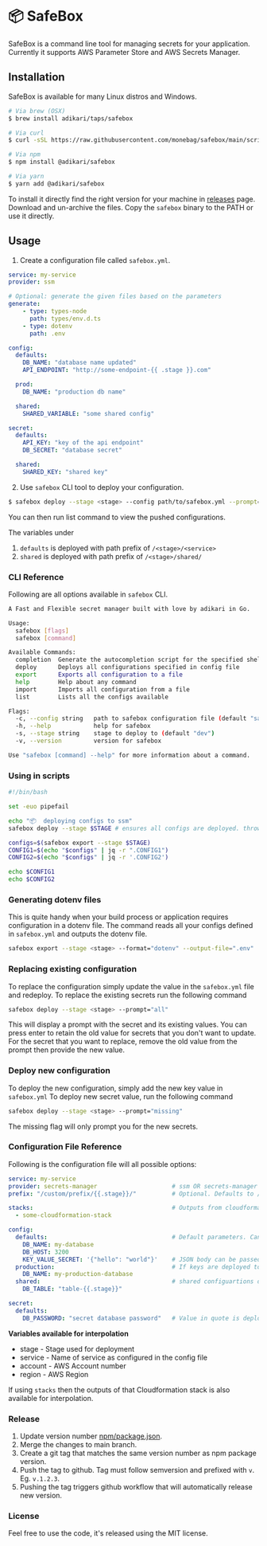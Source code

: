# 📦  SafeBox

SafeBox is a command line tool for managing secrets for your application. Currently it supports AWS Parameter Store and AWS Secrets Manager.

## Installation

SafeBox is available for many Linux distros and Windows.

```bash
# Via brew (OSX)
$ brew install adikari/taps/safebox

# Via curl
$ curl -sSL https://raw.githubusercontent.com/monebag/safebox/main/scripts/install.sh | sh

# Via npm
$ npm install @adikari/safebox

# Via yarn
$ yarn add @adikari/safebox
```

To install it directly find the right version for your machine in [releases](https://github.com/monebag/safebox/releases) page. Download and un-archive the files. Copy the `safebox` binary to the PATH or use it directly.

## Usage

1. Create a configuration file called `safebox.yml`.

```yaml
service: my-service
provider: ssm

# Optional: generate the given files based on the parameters
generate:
    - type: types-node
      path: types/env.d.ts
    - type: dotenv
      path: .env

config:
  defaults:
    DB_NAME: "database name updated"
    API_ENDPOINT: "http://some-endpoint-{{ .stage }}.com"

  prod:
    DB_NAME: "production db name"

  shared:
    SHARED_VARIABLE: "some shared config"

secret:
  defaults:
    API_KEY: "key of the api endpoint"
    DB_SECRET: "database secret"

  shared:
    SHARED_KEY: "shared key"

```

2. Use `safebox` CLI tool to deploy your configuration.

```bash
$ safebox deploy --stage <stage> --config path/to/safebox.yml --prompt="missing"
```

You can then run list command to view the pushed configurations.

The variables under
1. `defaults` is deployed with path prefix of `/<stage>/<service>`
1. `shared` is deployed with path prefix of `/<stage>/shared/`

### CLI Reference

Following are all options available in `safebox` CLI.

```bash
A Fast and Flexible secret manager built with love by adikari in Go.

Usage:
  safebox [flags]
  safebox [command]

Available Commands:
  completion  Generate the autocompletion script for the specified shell
  deploy      Deploys all configurations specified in config file
  export      Exports all configuration to a file
  help        Help about any command
  import      Imports all configuration from a file
  list        Lists all the configs available

Flags:
  -c, --config string   path to safebox configuration file (default "safebox.yml")
  -h, --help            help for safebox
  -s, --stage string    stage to deploy to (default "dev")
  -v, --version         version for safebox

Use "safebox [command] --help" for more information about a command.
```

### Using in scripts

```bash
#!/bin/bash

set -euo pipefail

echo "📦  deploying configs to ssm"
safebox deploy --stage $STAGE # ensures all configs are deployed. throws error if ay configs are missings

configs=$(safebox export --stage $STAGE)
CONFIG1=$(echo "$configs" | jq -r ".CONFIG1")
CONFIG2=$(echo "$configs" | jq -r '.CONFIG2')

echo $CONFIG1
echo $CONFIG2
```

### Generating dotenv files

This is quite handy when your build process or application requires configuration in a dotenv file. The command reads all your configs defined in `safebox.yml` and outputs the dotenv file.

```bash
safebox export --stage <stage> --format="dotenv" --output-file=".env"
```

### Replacing existing configuration

To replace the configuration simply update the value in the `safebox.yml` file and redeploy.
To replace the existing secrets run the following command

```bash
safebox deploy --stage <stage> --prompt="all"
```

This will display a prompt with the secret and its existing values. You can press enter to retain the old value for secrets that you don't want to update.
For the secret that you want to replace, remove the old value from the prompt then provide the new value.

### Deploy new configuration

To deploy the new configuration, simply add the new key value in `safebox.yml`
To deploy new secret value, run the following command

```bash
safebox deploy --stage <stage> --prompt="missing"
```

The missing flag will only prompt you for the new secrets.

### Configuration File Reference

Following is the configuration file will all possible options:

```yaml
service: my-service
provider: secrets-manager                     # ssm OR secrets-manager
prefix: "/custom/prefix/{{.stage}}/"          # Optional. Defaults to /<stage>/<service>/. Prefix all parameters. Does not apply for shared

stacks:                                       # Outputs from cloudformation stacks that needs to be interpolated.
  - some-cloudformation-stack

config:
  defaults:                                   # Default parameters. Can be overwritten in different environments.
    DB_NAME: my-database
    DB_HOST: 3200
    KEY_VALUE_SECRET: '{"hello": "world"}'    # JSON body can be passed when provider is secrets-manager. This will create key value secret
  production:                                 # If keys are deployed to production stage, its value will be overwritten by following
    DB_NAME: my-production-database
  shared:                                     # shared configuartions deployed under /<stage>/shared/ path
    DB_TABLE: "table-{{.stage}}"

secret:
  defaults:
    DB_PASSWORD: "secret database password"   # Value in quote is deployed as description of the ssm parameter.
```

**Variables available for interpolation**
- stage    - Stage used for deployment
- service  - Name of service as configured in the config file
- account  - AWS Account number
- region   - AWS Region

If using `stacks` then the outputs of that Cloudformation stack is also available for interpolation.

### Release

1. Update version number [npm/package.json](https://github.com/monebag/safebox/blob/main/npm/package.json).
2. Merge the changes to main branch.
2. Create a git tag that matches the same version number as npm package version.
3. Push the tag to github. Tag must follow semversion and prefixed with `v`. Eg. `v.1.2.3`.
4. Pushing the tag triggers github workflow that will automatically release new version.


### License

Feel free to use the code, it's released using the MIT license.
